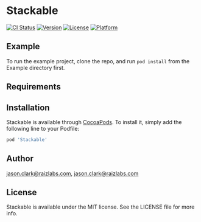 # Stackable

[![CI Status](https://img.shields.io/travis/jason.clark@raizlabs.com/Stackable.svg?style=flat)](https://travis-ci.org/jason.clark@raizlabs.com/Stackable)
[![Version](https://img.shields.io/cocoapods/v/Stackable.svg?style=flat)](https://cocoapods.org/pods/Stackable)
[![License](https://img.shields.io/cocoapods/l/Stackable.svg?style=flat)](https://cocoapods.org/pods/Stackable)
[![Platform](https://img.shields.io/cocoapods/p/Stackable.svg?style=flat)](https://cocoapods.org/pods/Stackable)

## Example

To run the example project, clone the repo, and run `pod install` from the Example directory first.

## Requirements

## Installation

Stackable is available through [CocoaPods](https://cocoapods.org). To install
it, simply add the following line to your Podfile:

```ruby
pod 'Stackable'
```

## Author

jason.clark@raizlabs.com, jason.clark@raizlabs.com

## License

Stackable is available under the MIT license. See the LICENSE file for more info.
